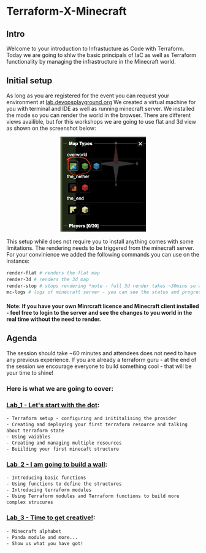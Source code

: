 # Terraform-X-Minecraft
## Intro

Welcome to your introduction to Infrastucture as Code with Terraform. Today we are going to shlw the basic principals of IaC as well as Terraform functionality by managing the infrastructure in the Minecraft world. 

## Initial setup

As long as you are registered for the event you can request your environment at [lab.devopsplayground.org](https://lab.devopsplayground.org/)
We created a virtual machine for you with terminal and IDE as well as running minecraft server. We installed the mode so you can render the world in the browser. There are different views availible, but for this workshops we are going to use flat and 3d view as shown on the screenshot below:

<p align="center">
  <img src="./lab_1/images/mc-map.png" />
</p>

This setup while does not require you to install anything comes with some limitations. The rendering needs to be triggered from the minecraft server. For your convinience we added the following commands you can use on the instance:

```bash
render-flat # renders the flat map
render-3d # renders the 3d map
render-stop # stops rendering *note - full 3d render takes ~30mins so we advise you to build any 3d structure near to the spawn point (152,64,152), rendering is executed in radius of the spwan so you should see the results in a few minutes if you build there
mc-logs # logs of minecraft server - you can see the status and progress of your rendering as well as any calls terraform makes to the srever
```
#### <b>Note:</b> If you have your own Minrcraft licence and Minecraft client installed - feel free to login to the server and see the changes to you world in the real time without the need to render.

## Agenda
The session should take ~60 minutes and attendees does not need to have any previous experience. If you are already a terraform guru - at the end of the session we encourage everyone to build something cool - that will be your time to shine!

### <b>Here is what we are going to cover:</b>

### [Lab_1 - Let's start with the dot](./lab_1/README.md): 

    - Terraform setup - configuring and inititalising the provider
    - Creating and deploying your first terraform resource and talking about terraform state
    - Using vaiables
    - Creating and managing multiple resources
    - Buiilding your first minecaft structure
    
### [Lab_2 - I am going to build a wall](./lab_2/README.md):

    - Introducing basic functions
    - Using functions to define the structures
    - Introducing terraform modules
    - Using Terraform modules and Terraform functions to build more complex strucures 

### [Lab_3 -  Time to get creative!](./lab_3/README.md):

    - Minecraft alphabet 
    - Panda module and more...
    - Show us what you have got!